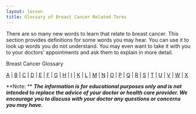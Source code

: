 ```yaml
---
layout: lesson
title: Glossary of Breast Cancer Related Terms
---
```


There are so many new words to learn that relate to breast cancer. This section provides definitions for some words you may hear. You can use it to look up words you do not understand. You may even want to take it with you to your doctors’ appointments and ask them to explain in more detail.

Breast Cancer Glossary

[A](/{{page.root}}/myhthelperEduContent/A/index.html) | [B](/{{page.root}}/myhthelperEduContent/B/index.html) | [C](/{page.root}}/C/index.html) | [D](/{{page.root}}C/index.html) | [E](/{{page.root}}/myhthelperEduContent/E/index.html) | [F](/{{page.root}}/myhthelperEduContent/F/index.html) | [G](/{{page.root}}/myhthelperEduContent/G/index.html) | [H](/{{page.root}}/myhthelperEduContent/H/index.html) | [I](/{{page.root}}/myhthelperEduContent/I/index.html) | [K](/{{page.root}}/myhthelperEduContent/K/index.html) | [L](/{{page.root}}/myhthelperEduContent/L/index.html) | [M](/{{page.root}}/myhthelperEduContent/M/index.html) | [N](/{{page.root}}/myhthelperEduContent/N/index.html) | [O](/{{page.root}}/myhthelperEduContent/O/index.html) | [P](/{{page.root}}/myhthelperEduContent/P/index.html) | [Q](/{{page.root}}/myhthelperEduContent/Q/index.html) | [R](/{{page.root}}/myhthelperEduContent/R/index.html) | [S](/{{page.root}}/myhthelperEduContent/S/index.html) | [T](/{{page.root}}/myhthelperEduContent/T/index.html) | [U](/{{page.root}}/myhthelperEduContent/U/index.html) | [V](/{{page.root}}/myhthelperEduContent/V/index.html) | [W](/{{page.root}}/myhthelperEduContent/W/index.html) | [X](/{{page.root}}/myhthelperEduContent/X/index.html) 


**Note: ** ***The information is for educational purposes only and is not intended to replace the advice of your doctor or health care provider. We encourage you to discuss with your doctor any questions or concerns you may have.***
